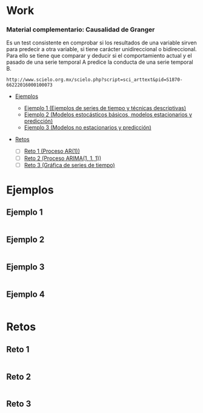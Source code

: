 # Work

### Material complementario: Causalidad de Granger

Es un test consistente en comprobar si los resultados de una variable sirven para predecir a otra variable, si tiene carácter unidireccional o bidireccional. Para ello se tiene que comparar y deducir si el comportamiento actual y el pasado de una serie temporal A predice la conducta de una serie temporal B.

`http://www.scielo.org.mx/scielo.php?script=sci_arttext&pid=S1870-66222016000100073`


* [Ejemplos](#Ejemplos)
  * [Ejemplo 1 (Ejemplos de series de tiempo y técnicas descriptivas)](#Ejemplo-1)
  * [Ejemplo 2 (Modelos estocásticos básicos, modelos estacionarios y predicción)](#Ejemplo-2)
  * [Ejemplo 3 (Modelos no estacionarios y predicción)](#Ejemplo-3)

* [Retos](#Retos)
  * [ ] [Reto 1 (Proceso AR(1))](#Reto-1)
  * [ ] [Reto 2 (Proceso ARIMA(1, 1, 1))](#Reto-2)
  * [ ] [Reto 3 (Gráfica de series de tiempo)](#Reto-3)

# Ejemplos

## Ejemplo 1
```r

```

## Ejemplo 2
```r

```

## Ejemplo 3
```r

```

## Ejemplo 4
```r

```


# Retos

## Reto 1
```r

```

## Reto 2
```r

```

## Reto 3
```r

```
